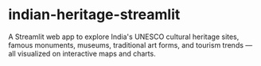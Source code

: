 # indian-heritage-streamlit
A Streamlit web app to explore India's UNESCO cultural heritage sites, famous monuments, museums, traditional art forms, and tourism trends — all visualized on interactive maps and charts.
